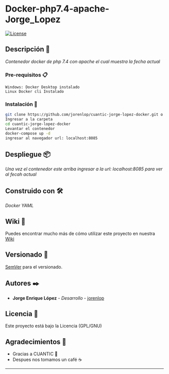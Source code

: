 # Docker-php7.4-apache-Jorge_Lopez
[![License](https://img.shields.io/badge/License-Apache%202.0-blue.svg)](https://opensource.org/licenses/Apache-2.0)

## Descripción 🚀

_Contenedor docker de php 7.4 con apache el cual muestra la fecha actual_

### Pre-requisitos 📋
```
Windows: Docker Desktop instalado
Linux Docker cli Instalado
```
### Instalación 🔧
```bash
git clone https://github.com/jorenlop/cuantic-jorge-lopez-docker.git o descargar el zip
Ingresar a la carpeta
cd cuantic-jorge-lopez-docker
Levantar el contenedor
docker-compose up -d
ingresar al navegador url: localhost:8085
```

## Despliegue 📦

_Una vez el contenedor este arriba ingresar a la url: localhost:8085 para ver al fecah actual_




## Construido con 🛠️

_Docker_
_YAML_

## Wiki 📖

Puedes encontrar mucho más de cómo utilizar este proyecto en nuestra [Wiki](https://github.com/jorenlop/cuantic-jorge-lopez-docker/wiki)

## Versionado 📌

[SemVer](https://semver.org/) para el versionado.

## Autores ✒️

* **Jorge Enrique López** - *Desarrollo* - [jorenlop](#jorenlop)


## Licencia 📄

Este proyecto está bajo la Licencia (GPL/GNU) 

## Agradecimientos 🎁

* Gracias a CUANTIC 📢
* Despues nos tomamos un café ☕ 
---
